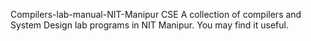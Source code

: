  Compilers-lab-manual-NIT-Manipur CSE
 A collection of compilers  and System Design lab programs in NIT Manipur. You may find it useful.
